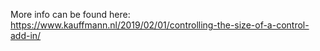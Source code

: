 More info can be found here: https://www.kauffmann.nl/2019/02/01/controlling-the-size-of-a-control-add-in/
